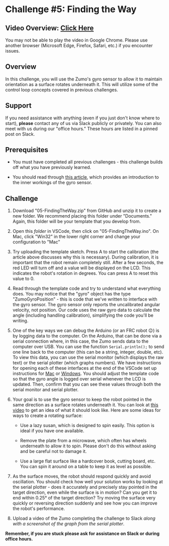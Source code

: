 # Challenge #5: Finding the Way

## Video Overview: [Click Here](https://drive.google.com/file/d/1-_qQks3KJQ4R6oDC-XLz-O8MDklHY1hW/view?usp=sharing)

You may not be able to play the video in Google Chrome. Please use another browser (Microsoft Edge, Firefox, Safari, etc.) if you encounter issues.

## Overview

In this challenge, you will use the Zumo's gyro sensor to allow it to maintain orientation as a surface rotates underneath it. This will utilize some of the control loop concepts covered in previous challenges.

## Support

If you need assistance with anything (even if you just don't know where to start), **please** contact any of us via Slack publicly or privately. You can also meet with us during our "office hours." These hours are listed in a pinned post on Slack.

## Prerequisites

* You must have completed all previous challenges - this challenge builds off what you have previously learned.

* You should read through [this article](https://learn.sparkfun.com/tutorials/gyroscope/all), which provides an introduction to the inner workings of the gyro sensor.

## Challenge

1. Download "05-FindingTheWay.zip" from GitHub and unzip it to create a new folder. We recommend placing this folder under "Documents." Again, this folder will be your template that you develop from.

2. Open this *folder* in VSCode, then click on "05-FindingTheWay.ino". On Mac, click "Win32" in the lower right corner and change your configuration to "Mac"

3. Try uploading the template sketch. Press A to start the calibration (the article above discusses why this is necessary). During calibration, it is important that the robot remain completely still. After a few seconds, the red LED will turn off and a value will be displayed on the LCD. This indicates the robot's rotation in degrees. You can press A to reset this value to 0.

4. Read through the template code and try to understand what everything does. You may notice that the "gyro" object has the type "ZumoGyroPosition" - this is code that we've written to interface with the gyro sensor. The gyro sensor only reports the uncalibrated angular velocity, not position. Our code uses the raw gyro data to calculate the angle (including handling calibration), simplifying the code you'll be writing.

5. One of the key ways we can debug the Arduino (or an FRC robot :wink:) is by logging data to the computer. On the Arduino, that can be done via a serial connection where, in this case, the Zumo sends data to the computer over USB. You can use the function `Serial.println();` to send one line back to the computer (this can be a string, integer, double, etc). To view this data, you can use the serial monitor (which displays the raw text) or the serial plotter (which graphs numbers). We have instructions for opening each of these interfaces at the end of the VSCode set up instructions for [Mac](https://docs.google.com/presentation/d/1cyeOuGeWGI4tj6PQgyC6Zz0o6Nv5z3nh0UwPVeGp7-I/edit?usp=sharing) or [Windows](https://docs.google.com/presentation/d/1y6T2atl-b8Y2t-8qAfPKwe7EO9_AVQGZKfdK217bZew/edit?usp=sharing). You should adjust the template code so that the gyro angle is logged over serial whenever the LCD is updated. Then, confirm that you can see these values through both the serial monitor and serial plotter.

6. Your goal is to use the gyro sensor to keep the robot pointed in the same direction as a surface rotates underneath it. You can look at [this video](https://drive.google.com/file/d/1CvW3e_NtKlDshVpiZGQNm5bph4ie3FMT/view?usp=sharing) to get an idea of what it should look like. Here are some ideas for ways to create a rotating surface:

    * Use a lazy susan, which is designed to spin easily. This option is ideal if you have one available.

    * Remove the plate from a microwave, which often has wheels underneath to allow it to spin. Please don't do this without asking and be careful not to damage it.

    * Use a large flat surface like a hardcover book, cutting board, etc. You can spin it around on a table to keep it as level as possible.

7. As the surface moves, the robot should respond quickly and avoid oscillation. You should check how well your solution works by looking at the serial plotter - does it accurately and precisely stay pointed in the target direction, even while the surface is in motion? Can you get it to end within 0.25° of the target direction? Try moving the surface very quickly or reversing direction suddenly and see how you can improve the robot's performance.

8. Upload a video of the Zumo completing the challenge to Slack *along with a screenshot of the graph from the serial plotter*.

**Remember, if you are stuck please ask for assistance on Slack or during office hours.**